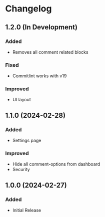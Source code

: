 # Changelog

## 1.2.0 (In Development)

### Added

- Removes all comment related blocks

### Fixed

- Commitlint works with v19

### Improved

- UI layout

## 1.1.0 (2024-02-28)

### Added

- Settings page

### Improved

- Hide all comment-options from dashboard
- Security

## 1.0.0 (2024-02-27)

### Added

- Initial Release
